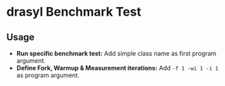 # drasyl Benchmark Test

## Usage
- **Run specific benchmark test:** Add simple class name as first program argument.
- **Define Fork, Warmup & Measurement iterations:** Add `-f 1 -wi 1 -i 1` as program argument.
